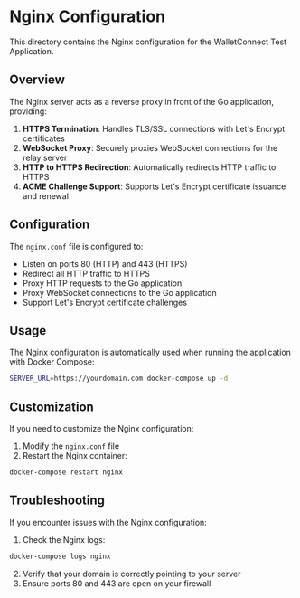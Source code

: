 # Nginx Configuration

This directory contains the Nginx configuration for the WalletConnect Test Application.

## Overview

The Nginx server acts as a reverse proxy in front of the Go application, providing:

1. **HTTPS Termination**: Handles TLS/SSL connections with Let's Encrypt certificates
2. **WebSocket Proxy**: Securely proxies WebSocket connections for the relay server
3. **HTTP to HTTPS Redirection**: Automatically redirects HTTP traffic to HTTPS
4. **ACME Challenge Support**: Supports Let's Encrypt certificate issuance and renewal

## Configuration

The `nginx.conf` file is configured to:

- Listen on ports 80 (HTTP) and 443 (HTTPS)
- Redirect all HTTP traffic to HTTPS
- Proxy HTTP requests to the Go application
- Proxy WebSocket connections to the Go application
- Support Let's Encrypt certificate challenges

## Usage

The Nginx configuration is automatically used when running the application with Docker Compose:

```bash
SERVER_URL=https://yourdomain.com docker-compose up -d
```

## Customization

If you need to customize the Nginx configuration:

1. Modify the `nginx.conf` file
2. Restart the Nginx container:

```bash
docker-compose restart nginx
```

## Troubleshooting

If you encounter issues with the Nginx configuration:

1. Check the Nginx logs:

```bash
docker-compose logs nginx
```

2. Verify that your domain is correctly pointing to your server
3. Ensure ports 80 and 443 are open on your firewall